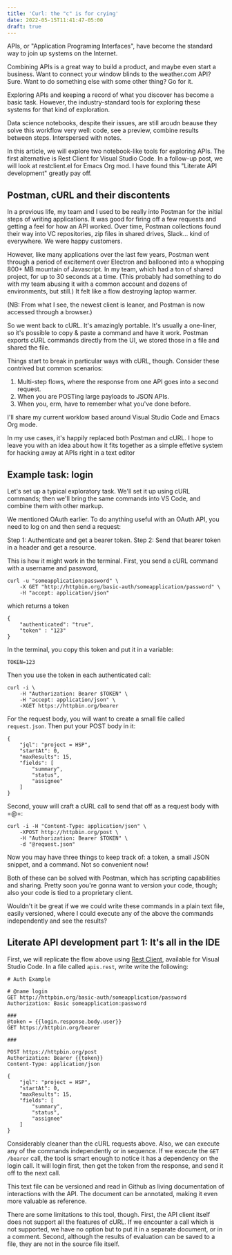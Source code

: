 ```yaml
---
title: 'Curl: the "c" is for crying'
date: 2022-05-15T11:41:47-05:00
draft: true
---
```


APIs, or "Application Programing Interfaces", have become the standard way to
join up systems on the Internet. 

Combining APIs is a great way to build a product, and maybe even start a
business. Want to connect your window blinds to the weather.com API? Sure. Want
to do something else with some other thing? Go for it.

Exploring APIs and keeping a record of what you discover has become a basic
task. However, the industry-standard tools for exploring these systems for that
kind of exploration.

Data science notebooks, despite their issues, are still aroudn beause they solve
this workflow very well: code, see a preview, combine results between steps. 
Interspersed with notes.

In this article, we will explore two notebook-like tools for exploring APIs. The first
alternative is Rest Client for Visual Studio Code. In a follow-up post, we will
look at restclient.el for Emacs Org mod. I
have found this "Literate API development" greatly pay off. 

## Postman, cURL and their discontents

In a previous life, my team and I used to be really into Postman for the initial
steps of writing applications. It was good for firing off a few requests and
getting a feel for how an API worked. Over time, Postman collections found their
way into VC repositories, zip files in shared drives, Slack... kind of
everywhere. We were happy customers.

However, like many applications over the last few years, Postman went through a
period of excitement over Electron and ballooned into a whopping 800+ MB
mountain of Javascript. In my team, which had a ton of shared project, for up to
30 seconds at a time. (This probably had something to do with my team abusing it
with a common account and dozens of environments, but still.) It felt like a
flow destroying laptop warmer.

(NB: From what I see, the newest client is leaner, and Postman is now accessed
through a browser.)

So we went back to cURL. It's amazingly portable. It's usually a one-liner, so
it's possible to copy & paste a command and have it work. Postman exports cURL
commands directly from the UI, we stored those in a file and shared the file.

Things start to break in particular ways with cURL, though. Consider these
contrived but common scenarios:

1. Multi-step flows, where the response from one API goes into a second request.
2. When you are POSTing large payloads to JSON APIs.
3. When you, erm, have to remember what you've done before.

I'll share my current worklow based around Visual Studio Code and Emacs Org mode.

In my use cases, it's happily replaced both Postman and cURL. I hope to leave
you with an idea about how it fits together as a simple effetive system for
hacking away at APIs right in a text editor 

## Example task: login

Let's set up a typical exploratory task. We'll set it up using cURL
commands; then we'll bring the same commands into VS Code, and combine them 
with other markup.

We mentioned OAuth earlier. To do anything useful with an OAuth API, you need to
log on and then send a request:

Step 1: Authenticate and get a bearer token.
Step 2: Send that bearer token in a header and get a resource.

This is how it might work in the terminal. First, you send a cURL command with
a username and password,

```shell
curl -u "someapplication:password" \
    -X GET "http://httpbin.org/basic-auth/someapplication/password" \
    -H "accept: application/json"

```

which returns a token

```
{
    "authenticated": "true",
    "token" : "123"
}
```

In the terminal, you copy this token and put it in a variable:

```
TOKEN=123
```

Then you use the token in each authenticated call:

```
curl -i \
    -H "Authorization: Bearer $TOKEN" \
    -H "accept: application/json" \
    -XGET https://httpbin.org/bearer
```

For the request body, you will want to create a small file called
`request.json`. Then put your POST body in it:

```
{
    "jql": "project = HSP",
    "startAt": 0,
    "maxResults": 15,
    "fields": [
        "summary",
        "status",
        "assignee"
    ]
}
```


Second, youw will craft a cURL call to send that off as a request body with =@=:

```
curl -i -H "Content-Type: application/json" \
    -XPOST http://httpbin.org/post \
    -H "Authorization: Bearer $TOKEN" \
    -d "@request.json"
```

Now you may have three things to keep track of: a token, a small JSON snippet,
and a command. Not so convenient now!

Both of these can be solved with Postman, which has scripting capabilities and
sharing. Pretty soon you're gonna want to version your code, though; also your
code is tied to a proprietary client.

Wouldn't it be great if we we could write these commands in a plain text file,
easily versioned, where I could execute any of the above the commands
independently and see the results? 

## Literate API development part 1: It's all in the IDE

First, we will replicate the flow above using [Rest Client][rc], available for
Visual Studio Code. In a file called `apis.rest`, write write the following: 

```text
# Auth Example

# @name login
GET http://httpbin.org/basic-auth/someapplication/password
Authorization: Basic someapplication:password

### 
@token = {{login.response.body.user}}
GET https://httpbin.org/bearer

###

POST https://httpbin.org/post
Authorization: Bearer {{token}}
Content-Type: application/json

{
    "jql": "project = HSP",
    "startAt": 0,
    "maxResults": 15,
    "fields": [
        "summary",
        "status",
        "assignee"
    ]
}
```

Considerably cleaner than the cURL requests above. Also, we can execute any of
the commands independently or in sequence. If we execute the `GET /bearer` call,
the tool is smart enough to notice it has a dependency on the login call. It
will login first, then get the token from the response, and send it off to the
next call.

This text file can be versioned and read in Github as living documentation of 
interactions with the API. The document can be annotated, making it even more
valuable as reference.

There are some limitations to this tool, though. First, the API client itself
does not support all the features of cURL. If we encounter a call which is not
supported, we have no option but to put it in a separate document, or in a
comment. Second, although the results of evaluation can be saved to a file, they
are not in the source file itself. 

[rc]: https://marketplace.visualstudio.com/items?itemName=humao.rest-client
